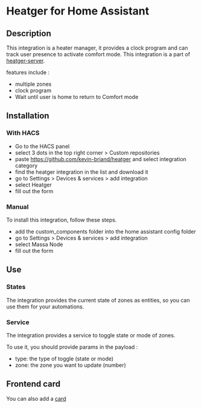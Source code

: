 # Heatger for Home Assistant
## Description
This integration is a heater manager, it provides a clock program and can track user presence to activate comfort mode.
This integration is a part of [heatger-server](https://github.com/kevin-briand/heatger-server).

features include :
- multiple zones
- clock program
- Wait until user is home to return to Comfort mode

## Installation

### With HACS
- Go to the HACS panel
- select 3 dots in the top right corner > Custom repositories
- paste https://github.com/kevin-briand/heatger and select integration category
- find the heatger integration in the list and download it
- go to Settings > Devices & services > add integration
- select Heatger
- fill out the form

### Manual
To install this integration, follow these steps.
- add the custom_components folder into the home assistant config folder
- go to Settings > Devices & services > add integration
- select Massa Node
- fill out the form

## Use

### States
The integration provides the current state of zones as entities, so you can use them for your automations.

### Service
The integration provides a service to toggle state or mode of zones.

To use it, you should provide params in the payload :
 - type: the type of toggle (state or mode)
 - zone: the zone you want to update (number)

## Frontend card
You can also add a [card](https://github.com/kevin-briand/heatger-card)
